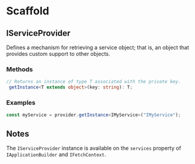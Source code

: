 
# Scaffold

## IServiceProvider

Defines a mechanism for retrieving a service object; that is, an object that provides custom support to other objects.

### Methods

```ts
// Returns an instance of type T associated with the private key.
 getInstance<T extends object>(key: string): T;
```

### Examples

```ts
const myService = provider.getInstance<IMyService>("IMyService");
```

## Notes

The `IServiceProvider` instance is available on the `services` property of  `IApplicationBuilder` and `IFetchContext`.